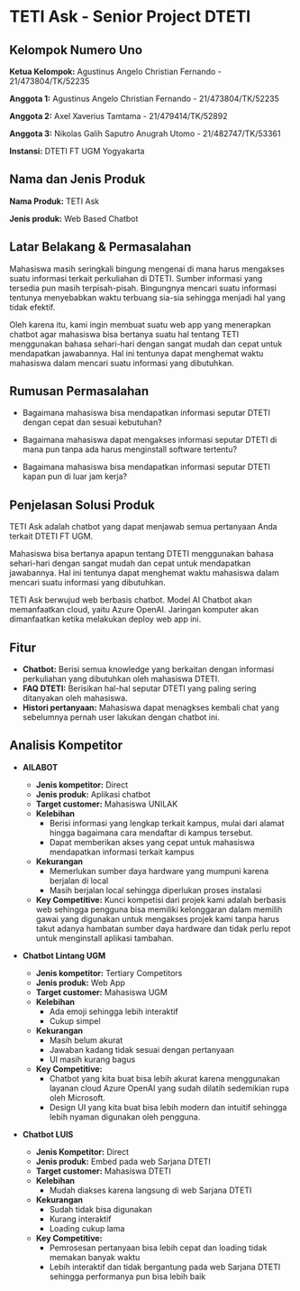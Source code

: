 # **TETI Ask - Senior Project DTETI**

## **Kelompok Numero Uno**

**Ketua Kelompok:** Agustinus Angelo Christian Fernando - 21/473804/TK/52235

**Anggota 1:** Agustinus Angelo Christian Fernando - 21/473804/TK/52235

**Anggota 2:** Axel Xaverius Tamtama - 21/479414/TK/52892

**Anggota 3:** Nikolas Galih Saputro Anugrah Utomo - 21/482747/TK/53361

**Instansi:** DTETI FT UGM Yogyakarta

## **Nama dan Jenis Produk**
**Nama Produk:** TETI Ask 

**Jenis produk:** Web Based Chatbot

## **Latar Belakang & Permasalahan** 

Mahasiswa masih seringkali bingung mengenai di mana harus mengakses suatu informasi terkait perkuliahan di DTETI. Sumber informasi yang tersedia pun masih terpisah-pisah. Bingungnya mencari suatu informasi tentunya menyebabkan waktu terbuang sia-sia sehingga menjadi hal yang tidak efektif.

Oleh karena itu, kami ingin membuat suatu web app yang menerapkan chatbot agar mahasiswa bisa bertanya suatu hal tentang TETI menggunakan bahasa sehari-hari dengan sangat mudah dan cepat untuk mendapatkan jawabannya. Hal ini tentunya dapat menghemat waktu mahasiswa dalam mencari suatu informasi yang dibutuhkan.

## **Rumusan Permasalahan**
- Bagaimana mahasiswa bisa mendapatkan informasi seputar DTETI dengan cepat dan sesuai kebutuhan?

- Bagaimana mahasiswa dapat mengakses informasi seputar DTETI di mana pun tanpa ada harus menginstall software tertentu?

- Bagaimana mahasiswa bisa mendapatkan informasi seputar DTETI kapan pun di luar jam kerja?

## **Penjelasan Solusi Produk**
TETI Ask adalah chatbot yang dapat menjawab semua pertanyaan Anda terkait DTETI FT UGM. 

Mahasiswa bisa bertanya apapun tentang DTETI menggunakan bahasa sehari-hari dengan sangat mudah dan cepat untuk mendapatkan jawabannya. Hal ini tentunya dapat menghemat waktu mahasiswa dalam mencari suatu informasi yang dibutuhkan.

TETI Ask berwujud web berbasis chatbot. Model AI Chatbot akan memanfaatkan cloud, yaitu Azure OpenAI. Jaringan komputer akan dimanfaatkan ketika melakukan deploy web app ini.

## **Fitur**
- **Chatbot:** Berisi semua knowledge yang berkaitan dengan informasi perkuliahan yang dibutuhkan oleh mahasiswa DTETI.
- **FAQ DTETI:** Berisikan hal-hal seputar DTETI yang paling sering ditanyakan oleh mahasiswa.
- **Histori pertanyaan:** Mahasiswa dapat menagkses kembali chat yang sebelumnya pernah user lakukan dengan chatbot ini.

## **Analisis Kompetitor**
- **AILABOT**
  - **Jenis kompetitor:** Direct
  - **Jenis produk:** Aplikasi chatbot
  - **Target customer:** Mahasiswa UNILAK
  - **Kelebihan**
    - Berisi informasi yang lengkap terkait kampus, mulai dari alamat hingga bagaimana cara mendaftar di kampus tersebut.
    - Dapat memberikan akses yang cepat untuk mahasiswa mendapatkan informasi terkait kampus
  - **Kekurangan**
    - Memerlukan sumber daya hardware yang mumpuni karena berjalan di local
    - Masih berjalan local sehingga diperlukan proses instalasi
  - **Key Competitive:** Kunci kompetisi dari projek kami adalah berbasis web sehingga pengguna bisa memiliki kelonggaran dalam memilih gawai yang digunakan untuk mengakses projek kami tanpa harus takut adanya hambatan sumber daya hardware dan tidak perlu repot untuk menginstall aplikasi tambahan.

- **Chatbot Lintang UGM**
  - **Jenis kompetitor:** Tertiary Competitors
  - **Jenis produk:** Web App
  - **Target customer:** Mahasiswa UGM
  - **Kelebihan**
    - Ada emoji sehingga lebih interaktif
    - Cukup simpel
  - **Kekurangan**
    - Masih belum akurat
    - Jawaban kadang tidak sesuai dengan pertanyaan
    - UI masih kurang bagus
  - **Key Competitive:**
    - Chatbot yang kita buat bisa lebih akurat karena menggunakan layanan cloud Azure OpenAI yang sudah dilatih sedemikian rupa oleh Microsoft.
    - Design UI yang kita buat bisa lebih modern dan intuitif sehingga lebih nyaman digunakan oleh pengguna.

- **Chatbot LUIS**
    - **Jenis Kompetitor:** Direct
    - **Jenis produk:** Embed pada web Sarjana DTETI
    - **Target customer:** Mahasiswa DTETI
    - **Kelebihan**
      - Mudah diakses karena langsung di web Sarjana DTETI
    - **Kekurangan**
      - Sudah tidak bisa digunakan
      - Kurang interaktif
      - Loading cukup lama
    - **Key Competitive:**
      - Pemrosesan pertanyaan bisa lebih cepat dan loading tidak memakan banyak waktu
      - Lebih interaktif dan tidak bergantung pada web Sarjana DTETI sehingga performanya pun bisa lebih baik




